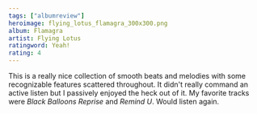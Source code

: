 ```yaml
---
tags: ["albumreview"]
heroimage: flying_lotus_flamagra_300x300.png
album: Flamagra
artist: Flying Lotus
ratingword: Yeah!
rating: 4
---
```


This is a really nice collection of smooth beats and melodies with some
recognizable features scattered throughout. It didn't really command an active
listen but I passively enjoyed the heck out of it. My favorite tracks were
_Black Balloons Reprise_ and _Remind U_. Would listen again.
